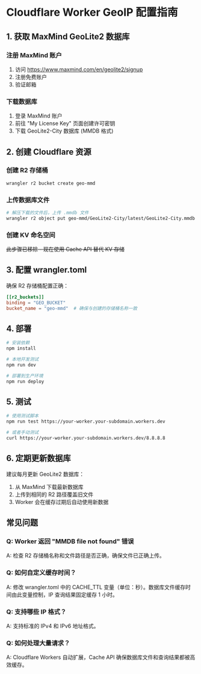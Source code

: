# Cloudflare Worker GeoIP 配置指南

## 1. 获取 MaxMind GeoLite2 数据库

### 注册 MaxMind 账户
1. 访问 https://www.maxmind.com/en/geolite2/signup
2. 注册免费账户
3. 验证邮箱

### 下载数据库
1. 登录 MaxMind 账户
2. 前往 "My License Key" 页面创建许可密钥
3. 下载 GeoLite2-City 数据库 (MMDB 格式)

## 2. 创建 Cloudflare 资源

### 创建 R2 存储桶
```bash
wrangler r2 bucket create geo-mmd
```

### 上传数据库文件
```bash
# 解压下载的文件后，上传 .mmdb 文件
wrangler r2 object put geo-mmd/GeoLite2-City/latest/GeoLite2-City.mmdb --file=./GeoLite2-City.mmdb
```

### 创建 KV 命名空间
~~此步骤已移除 - 现在使用 Cache API 替代 KV 存储~~

## 3. 配置 wrangler.toml

确保 R2 存储桶配置正确：

```toml
[[r2_buckets]]
binding = "GEO_BUCKET"
bucket_name = "geo-mmd"  # 确保与创建的存储桶名称一致
```

## 4. 部署

```bash
# 安装依赖
npm install

# 本地开发测试
npm run dev

# 部署到生产环境
npm run deploy
```

## 5. 测试

```bash
# 使用测试脚本
npm run test https://your-worker.your-subdomain.workers.dev

# 或者手动测试
curl https://your-worker.your-subdomain.workers.dev/8.8.8.8
```

## 6. 定期更新数据库

建议每月更新 GeoLite2 数据库：

1. 从 MaxMind 下载最新数据库
2. 上传到相同的 R2 路径覆盖旧文件
3. Worker 会在缓存过期后自动使用新数据

## 常见问题

### Q: Worker 返回 "MMDB file not found" 错误
A: 检查 R2 存储桶名称和文件路径是否正确，确保文件已正确上传。

### Q: 如何自定义缓存时间？
A: 修改 wrangler.toml 中的 CACHE_TTL 变量（单位：秒）。数据库文件缓存时间由此变量控制，IP 查询结果固定缓存 1 小时。

### Q: 支持哪些 IP 格式？
A: 支持标准的 IPv4 和 IPv6 地址格式。

### Q: 如何处理大量请求？
A: Cloudflare Workers 自动扩展，Cache API 确保数据库文件和查询结果都被高效缓存。
